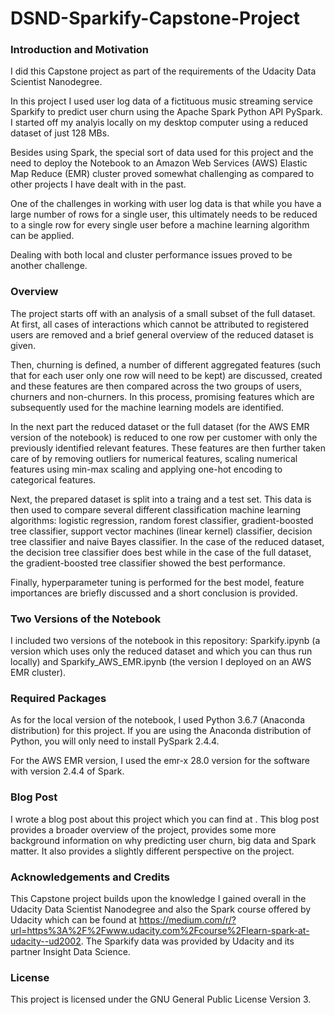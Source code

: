 # DSND-Sparkify-Capstone-Project

### Introduction and Motivation
I did this Capstone project as part of the requirements of the Udacity Data Scientist Nanodegree.

In this project I used user log data of a fictituous music streaming service Sparkify to predict user churn using the Apache
Spark Python API PySpark. I started off my analyis locally on my desktop computer using a reduced dataset of just 128 MBs.

Besides using Spark, the special sort of data used for this project and the need to deploy the Notebook to an Amazon Web Services
(AWS) Elastic Map Reduce (EMR) cluster proved somewhat challenging as compared to other projects I have dealt with in the past. 

One of the challenges in working with user log data is that while you have a large number of rows for a single user, this ultimately needs to be reduced to a single row for every single user before a machine learning algorithm can be applied.

Dealing with both local and cluster performance issues proved to be another challenge.

### Overview
The project starts off with an analysis of a small subset of the full dataset. At first, all cases of interactions which cannot be attributed to registered users are removed and a brief general overview of the reduced dataset is given. 

Then, churning is defined, a number of different aggregated features (such that for each user only one row will need to be kept) are discussed, created and these features are then compared across the two groups of users, churners and non-churners. In this process, promising features which are subsequently used for the machine learning models are identified.

In the next part the reduced dataset or the full dataset (for the AWS EMR version of the notebook) is reduced to one row per customer with only the previously identified relevant features. These features are then further taken care of by removing outliers for numerical features, scaling numerical features using min-max scaling and applying one-hot encoding to categorical features.

Next, the prepared dataset is split into a traing and a test set. This data is then used to compare several different classification machine learning algorithms: logistic regression, random forest classifier, gradient-boosted tree classifier, support vector machines (linear kernel) classifier, decision tree classifier and naive Bayes classifier. In the case of the reduced dataset, the decision tree classifier does best while in the case of the full dataset, the gradient-boosted tree classifier showed the best performance.

Finally, hyperparameter tuning is performed for the best model, feature importances are briefly discussed and a short conclusion is provided.

### Two Versions of the Notebook
I included two versions of the notebook in this repository: Sparkify.ipynb (a version which uses only the reduced dataset and which you can thus run locally) and Sparkify_AWS_EMR.ipynb (the version I deployed on an AWS EMR cluster).

### Required Packages

As for the local version of the notebook, I used Python 3.6.7 (Anaconda distribution) for this project. If you are using the Anaconda distribution of Python, you will only need to install PySpark 2.4.4.

For the AWS EMR version, I used the emr-x 28.0 version for the software with version 2.4.4 of Spark.

### Blog Post
I wrote a blog post about this project which you can find at . This blog post provides a broader overview of the project, provides some more background information on why predicting user churn, big data and Spark matter. It also provides a slightly different perspective on the project.

### Acknowledgements and Credits
This Capstone project builds upon the knowledge I gained overall in the Udacity Data Scientist Nanodegree and also the Spark course offered by Udacity which can be found at https://medium.com/r/?url=https%3A%2F%2Fwww.udacity.com%2Fcourse%2Flearn-spark-at-udacity--ud2002. The Sparkify data was provided by Udacity and its partner Insight Data Science.

### License

This project is licensed under the GNU General Public License Version 3.


